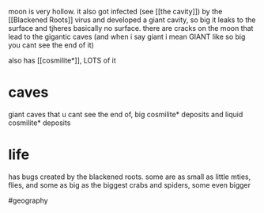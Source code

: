 moon is very hollow. it also got infected (see [[the cavity]]) by the [[Blackened Roots]] virus and developed a giant cavity, so big it leaks to the surface and tjheres basically no surface. there are cracks on the moon that lead to the gigantic caves (and when i say giant i mean GIANT like so big you cant see the end of it)

also has [[cosmilite*]], LOTS of it
# caves
giant caves that u cant see the end of, big cosmilite* deposits and liquid cosmilite* deposits
# life
has bugs created by the blackened roots. some are as small as little mties, flies, and some as big as the biggest crabs and spiders, some even bigger

#geography 